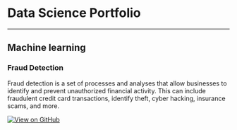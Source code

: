 # Data Science Portfolio
---
## Machine learning

### Fraud Detection

Fraud detection is a set of processes and analyses that allow businesses to identify and prevent unauthorized financial activity. This can include fraudulent credit card transactions, identify theft, cyber hacking, insurance scams, and more.

[![View on GitHub](https://img.shields.io/badge/GitHub-View_on_GitHub-blue?logo=GitHub)](https://github.com/Sanjeev-Surendran/fraud_detection)